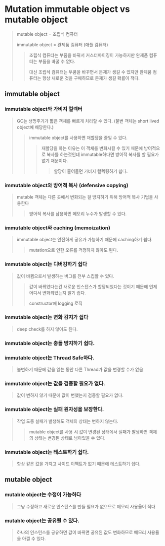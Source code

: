 # Mutation immutable object vs mutable object

> mutable object = 조립식 컴퓨터
>
> immutable object = 완제품 컴퓨터 (애플 컴퓨터)
>
> > 조립식 컴퓨터는 부품을 바꿔서 커스터마이징이 가능하지만 완제품 컴퓨터는 부품을 바꿀 수 없다.
> >
> > 대신 조립식 컴퓨터는 부품을 바꾸면서 문제가 생길 수 있지만 완제품 컴퓨터는 항상 새로운 것을 구매하므로 문제가 생길 확률이 적다.

## immutable object

### immutable object와 가비지 컬렉터

> GC는 생명주기가 짧은 객체를 빠르게 처리할 수 있다. (불변 객체는 short lived object에 해당한다.)
>
> > immutable object를 사용하면 재할당을 줄일 수 있다.
> >
> > > 재할당을 하는 이유는 이 객체를 변화시킬 수 있기 때문에 방어적으로 복사를 하는것인데 immutable하다면 방어적 복사를 할 필요가 없기 때문이다.
> > >
> > > > 할당이 줄어들면 가비지 컬렉팅하기 쉽다.

### immutable object와 방어적 복사 (defensive copying)

> mutable 객체는 다른 곳에서 변화되는 걸 방지하기 위해 방어적 복사 기법을 사용한다
>
> > 방어적 복사를 남용하면 메모리 누수가 발생할 수 있다.

### immutable object와 caching (memoization)

> immutable object는 안전하게 공유가 가능하기 때문에 caching하기 쉽다.
>
> > mutation으로 인한 오류를 걱정하지 않아도 된다.

### immutable object는 디버깅하기 쉽다

> 값이 바뀜으로서 발생하는 버그를 전부 스킵할 수 있다.
>
> > 값이 바뀌었다는건 새로운 인스턴스가 할당되었다는 것이기 때문에 언제 어디서 변화되었는지 알기 쉽다.
> >
> > constructor에 logging 로직

### immutable object는 변화 감지가 쉽다

> deep check를 하지 않아도 된다.

### immutable object는 충돌 방지하기 쉽다.

### immutable object는 Thread Safe하다.

> 불변하기 때문에 값을 읽는 동안 다른 Thread가 값을 변경할 수가 없음

### immutable object는 값을 검증할 필요가 없다.

> 값이 변하지 않기 때문에 값이 변했는지 검증할 필요가 없다.

### immutable object는 실패 원자성을 보장한다.

> 작업 도중 실패가 발생해도 객체의 상태는 변하지 않는다.
>
> > mutable object를 사용 시 값이 변경된 상태에서 실패가 발생하면 객체의 상태는 변경된 상태로 남아있을 수 있다.

### immutable object는 테스트하기 쉽다.

> 항상 같은 값을 가지고 사이드 이펙트가 없기 때문에 테스트하기 쉽다.

## mutable object

### mutable object는 수정이 가능하다

> 그냥 수정하고 새로운 인스턴스를 만들 필요가 없으므로 메모리 사용율이 적다

### mutable object는 공유될 수 있다.

> 하나의 인스턴스를 공유하면 값이 바뀌면 공유된 값도 변화하므로 메모리 사용율을 아낄 수 있다.
